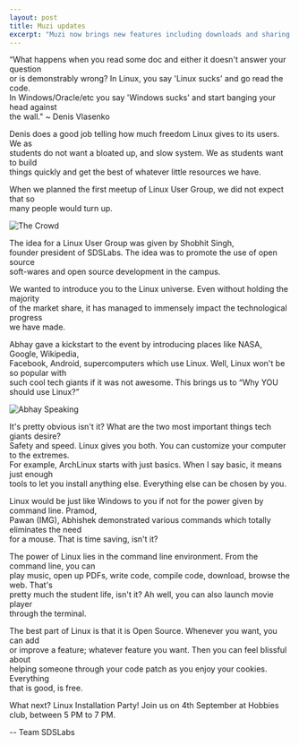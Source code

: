 ```yaml
---
layout: post
title: Muzi updates
excerpt: "Muzi now brings new features including downloads and sharing of tracks."
---
```


“What happens when you read some doc and either it doesn't answer your question  
or is demonstrably wrong? In Linux, you say 'Linux sucks' and go read the code.  
In Windows/Oracle/etc you say 'Windows sucks' and start banging your head against  
the wall." ~ Denis Vlasenko

Denis does a good job telling how much freedom Linux gives to its users. We as  
students do not want a bloated up, and slow system. We as students want to  build  
things quickly and get the best of whatever little resources we have.

When we planned the first meetup of Linux User Group, we did not expect that so  
many people would turn up. 

![The Crowd ](/images/posts/muzi/crowd.jpg)

The idea for a Linux User Group was given by Shobhit Singh,  
founder president of SDSLabs. The idea was to promote the use of open source  
soft-wares and open source development in the campus.

We wanted to introduce you to the Linux universe. Even without holding the majority  
of the market share, it has managed to immensely impact the technological progress  
we have made.

Abhay gave a kickstart to the event by introducing places like NASA, Google, Wikipedia,  
Facebook, Android, supercomputers which use Linux. Well, Linux won't be so popular with  
such cool tech giants if it was not awesome. This brings us to “Why YOU should use Linux?”

![Abhay Speaking ](/images/posts/muzi/AbhaySpeaking.jpg)

It's pretty obvious isn't it? What are the two most important things tech giants desire?  
Safety and speed. Linux gives you both. You can customize your computer to the extremes.  
For example, ArchLinux starts with just basics. When I say basic, it means just enough  
tools to let you install anything else. Everything else can be chosen by you.

Linux would be just like Windows to you if not for the power given by command line. Pramod,  
Pawan (IMG), Abhishek demonstrated various commands which totally eliminates the need  
for a mouse. That is time saving, isn't it?

The power of Linux lies in the command line environment. From the command line, you can  
play music, open up PDFs, write code, compile code, download, browse the web. That's  
pretty much the student life, isn't it? Ah well, you can also launch movie player  
through the terminal.

The best part of Linux is that it is Open Source. Whenever you want, you can add  
or improve a feature; whatever feature you want. Then you can feel blissful about  
helping someone through your code patch as you enjoy your cookies. Everything  
that is good, is free.

What next? Linux Installation Party! Join us on 4th September at Hobbies club, between 5 PM to 7 PM.

--
Team SDSLabs